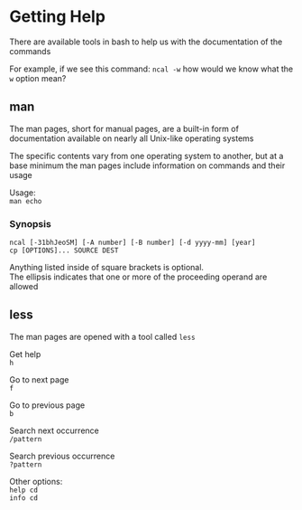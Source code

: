 # Getting Help

There are available tools in bash to help us with the documentation of the commands

For example, if we see this command: `ncal -w` how would we know what the `w` option mean?

## man

The man pages, short for manual pages, are a built-in form of documentation available on nearly all Unix-like operating systems

The specific contents vary from one operating system to another, but at a base minimum the man pages include information on commands and their usage

Usage:  
`man echo`

### Synopsis

`ncal [-31bhJeoSM] [-A number] [-B number] [-d yyyy-mm] [year]`  
`cp [OPTIONS]... SOURCE DEST`  

Anything listed inside of square brackets is optional.  
The ellipsis indicates that one or more of the proceeding operand are allowed

## less

The man pages are opened with a tool called `less`

Get help  
`h`

Go to next page  
`f`

Go to previous page  
`b`

Search next occurrence  
`/pattern`

Search previous occurrence  
`?pattern`

Other options:  
`help cd`  
`info cd`
